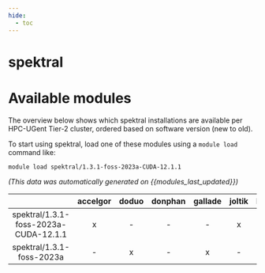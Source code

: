 ```yaml
---
hide:
  - toc
---
```


spektral
========

# Available modules


The overview below shows which spektral installations are available per HPC-UGent Tier-2 cluster, ordered based on software version (new to old).

To start using spektral, load one of these modules using a `module load` command like:

```shell
module load spektral/1.3.1-foss-2023a-CUDA-12.1.1
```

*(This data was automatically generated on {{modules_last_updated}})*

| |accelgor|doduo|donphan|gallade|joltik|litleo|shinx|
| :---: | :---: | :---: | :---: | :---: | :---: | :---: | :---: |
|spektral/1.3.1-foss-2023a-CUDA-12.1.1|x|-|-|-|x|x|-|
|spektral/1.3.1-foss-2023a|-|x|-|x|-|x|x|
